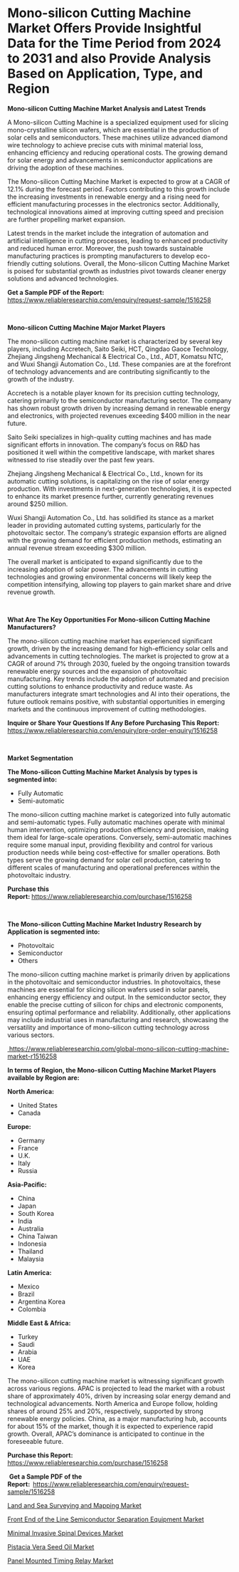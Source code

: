 <p><h1>Mono-silicon Cutting Machine Market Offers Provide Insightful Data for the Time Period from 2024 to 2031 and also Provide Analysis Based on Application, Type, and Region</h1></p><p><strong>Mono-silicon Cutting Machine Market Analysis and Latest Trends</strong></p>
<p><p>A Mono-silicon Cutting Machine is a specialized equipment used for slicing mono-crystalline silicon wafers, which are essential in the production of solar cells and semiconductors. These machines utilize advanced diamond wire technology to achieve precise cuts with minimal material loss, enhancing efficiency and reducing operational costs. The growing demand for solar energy and advancements in semiconductor applications are driving the adoption of these machines.</p><p>The Mono-silicon Cutting Machine Market is expected to grow at a CAGR of 12.1% during the forecast period. Factors contributing to this growth include the increasing investments in renewable energy and a rising need for efficient manufacturing processes in the electronics sector. Additionally, technological innovations aimed at improving cutting speed and precision are further propelling market expansion.</p><p>Latest trends in the market include the integration of automation and artificial intelligence in cutting processes, leading to enhanced productivity and reduced human error. Moreover, the push towards sustainable manufacturing practices is prompting manufacturers to develop eco-friendly cutting solutions. Overall, the Mono-silicon Cutting Machine Market is poised for substantial growth as industries pivot towards cleaner energy solutions and advanced technologies.</p></p>
<p><strong>Get a Sample PDF of the Report:&nbsp;</strong> <a href="https://www.reliableresearchiq.com/enquiry/request-sample/1516258?utm_campaign=1087&utm_medium=2&utm_source=Github&utm_content=ia&utm_term=27102024&utm_id=mono-silicon-cutting-machine">https://www.reliableresearchiq.com/enquiry/request-sample/1516258</a></p>
<p>&nbsp;</p>
<p><strong>Mono-silicon Cutting Machine Major Market Players</strong></p>
<p><p>The mono-silicon cutting machine market is characterized by several key players, including Accretech, Saito Seiki, HCT, Qingdao Gaoce Technology, Zhejiang Jingsheng Mechanical & Electrical Co., Ltd., ADT, Komatsu NTC, and Wuxi Shangji Automation Co., Ltd. These companies are at the forefront of technology advancements and are contributing significantly to the growth of the industry.</p><p>Accretech is a notable player known for its precision cutting technology, catering primarily to the semiconductor manufacturing sector. The company has shown robust growth driven by increasing demand in renewable energy and electronics, with projected revenues exceeding $400 million in the near future.</p><p>Saito Seiki specializes in high-quality cutting machines and has made significant efforts in innovation. The company’s focus on R&D has positioned it well within the competitive landscape, with market shares witnessed to rise steadily over the past few years. </p><p>Zhejiang Jingsheng Mechanical & Electrical Co., Ltd., known for its automatic cutting solutions, is capitalizing on the rise of solar energy production. With investments in next-generation technologies, it is expected to enhance its market presence further, currently generating revenues around $250 million.</p><p>Wuxi Shangji Automation Co., Ltd. has solidified its stance as a market leader in providing automated cutting systems, particularly for the photovoltaic sector. The company’s strategic expansion efforts are aligned with the growing demand for efficient production methods, estimating an annual revenue stream exceeding $300 million.</p><p>The overall market is anticipated to expand significantly due to the increasing adoption of solar power. The advancements in cutting technologies and growing environmental concerns will likely keep the competition intensifying, allowing top players to gain market share and drive revenue growth.</p></p>
<p>&nbsp;</p>
<p><strong>What Are The Key Opportunities For Mono-silicon Cutting Machine Manufacturers?</strong></p>
<p><p>The mono-silicon cutting machine market has experienced significant growth, driven by the increasing demand for high-efficiency solar cells and advancements in cutting technologies. The market is projected to grow at a CAGR of around 7% through 2030, fueled by the ongoing transition towards renewable energy sources and the expansion of photovoltaic manufacturing. Key trends include the adoption of automated and precision cutting solutions to enhance productivity and reduce waste. As manufacturers integrate smart technologies and AI into their operations, the future outlook remains positive, with substantial opportunities in emerging markets and the continuous improvement of cutting methodologies.</p></p>
<p><strong>Inquire or Share Your Questions If Any Before Purchasing This Report:</strong> <a href="https://www.reliableresearchiq.com/enquiry/pre-order-enquiry/1516258?utm_campaign=1087&utm_medium=2&utm_source=Github&utm_content=ia&utm_term=27102024&utm_id=mono-silicon-cutting-machine">https://www.reliableresearchiq.com/enquiry/pre-order-enquiry/1516258</a></p>
<p>&nbsp;</p>
<p><strong>Market Segmentation</strong></p>
<p><strong>The Mono-silicon Cutting Machine Market Analysis by types is segmented into:</strong></p>
<p><ul><li>Fully Automatic</li><li>Semi-automatic</li></ul></p>
<p><p>The mono-silicon cutting machine market is categorized into fully automatic and semi-automatic types. Fully automatic machines operate with minimal human intervention, optimizing production efficiency and precision, making them ideal for large-scale operations. Conversely, semi-automatic machines require some manual input, providing flexibility and control for various production needs while being cost-effective for smaller operations. Both types serve the growing demand for solar cell production, catering to different scales of manufacturing and operational preferences within the photovoltaic industry.</p></p>
<p><strong>Purchase this Report:&nbsp;</strong><a href="https://www.reliableresearchiq.com/purchase/1516258?utm_campaign=1087&utm_medium=2&utm_source=Github&utm_content=ia&utm_term=27102024&utm_id=mono-silicon-cutting-machine">https://www.reliableresearchiq.com/purchase/1516258</a></p>
<p>&nbsp;</p>
<p><strong>The Mono-silicon Cutting Machine Market Industry Research by Application is segmented into:</strong></p>
<p><ul><li>Photovoltaic</li><li>Semiconductor</li><li>Others</li></ul></p>
<p><p>The mono-silicon cutting machine market is primarily driven by applications in the photovoltaic and semiconductor industries. In photovoltaics, these machines are essential for slicing silicon wafers used in solar panels, enhancing energy efficiency and output. In the semiconductor sector, they enable the precise cutting of silicon for chips and electronic components, ensuring optimal performance and reliability. Additionally, other applications may include industrial uses in manufacturing and research, showcasing the versatility and importance of mono-silicon cutting technology across various sectors.</p></p>
<p><a href="https://www.reliableresearchiq.com/global-mono-silicon-cutting-machine-market-r1516258?utm_campaign=1087&utm_medium=2&utm_source=Github&utm_content=ia&utm_term=27102024&utm_id=mono-silicon-cutting-machine">&nbsp;https://www.reliableresearchiq.com/global-mono-silicon-cutting-machine-market-r1516258</a></p>
<p><strong>In terms of Region, the Mono-silicon Cutting Machine Market Players available by Region are:</strong></p>
<p>
    <p> <strong> North America: </strong>
        <ul>
            <li>United States</li>
            <li>Canada</li>
        </ul>
        </p> 
    <p> <strong> Europe: </strong>
        <ul>
            <li>Germany</li>
            <li>France</li>
            <li>U.K.</li>
            <li>Italy</li>
            <li>Russia</li>
        </ul>
        </p> 
    <p> <strong> Asia-Pacific: </strong>
        <ul>
            <li>China</li>
            <li>Japan</li>
            <li>South Korea</li>
            <li>India</li>
            <li>Australia</li>
            <li>China Taiwan</li>
            <li>Indonesia</li>
            <li>Thailand</li>
            <li>Malaysia</li>
        </ul>
        </p> 
    <p> <strong> Latin America: </strong>
        <ul>
            <li>Mexico</li>
            <li>Brazil</li>
            <li>Argentina Korea</li>
            <li>Colombia</li>
        </ul>
        </p> 
    <p> <strong> Middle East & Africa: </strong>
        <ul>
            <li>Turkey</li>
            <li>Saudi</li>
            <li>Arabia</li>
            <li>UAE</li>
            <li>Korea</li>
        </ul>
    </p>
    </p>
<p><p>The mono-silicon cutting machine market is witnessing significant growth across various regions. APAC is projected to lead the market with a robust share of approximately 40%, driven by increasing solar energy demand and technological advancements. North America and Europe follow, holding shares of around 25% and 20%, respectively, supported by strong renewable energy policies. China, as a major manufacturing hub, accounts for about 15% of the market, though it is expected to experience rapid growth. Overall, APAC’s dominance is anticipated to continue in the foreseeable future.</p></p>
<p><strong>Purchase this Report: </strong><a href="https://www.reliableresearchiq.com/purchase/1516258?utm_campaign=1087&utm_medium=2&utm_source=Github&utm_content=ia&utm_term=27102024&utm_id=mono-silicon-cutting-machine">https://www.reliableresearchiq.com/purchase/1516258</a></p>
<p>&nbsp;<strong>Get a Sample PDF of the Report:&nbsp;&nbsp;</strong><a href="https://www.reliableresearchiq.com/enquiry/request-sample/1516258?utm_campaign=1087&utm_medium=2&utm_source=Github&utm_content=ia&utm_term=27102024&utm_id=mono-silicon-cutting-machine">https://www.reliableresearchiq.com/enquiry/request-sample/1516258</a></p>
<p><strong></strong></p>
<p><p><a href="https://github.com/vitacbq/Market-Research-Report-List-1/blob/main/land-and-sea-surveying-and-mapping-market.md?utm_campaign=1087&utm_medium=2&utm_source=Github&utm_content=ia&utm_term=27102024&utm_id=mono-silicon-cutting-machine">Land and Sea Surveying and Mapping Market</a></p><p><a href="https://issuu.com/reportprime-2/docs/front-end-of-the-line-semiconductor_7ac31b3a1c8950?utm_campaign=1087&utm_medium=2&utm_source=Github&utm_content=ia&utm_term=27102024&utm_id=mono-silicon-cutting-machine">Front End of the Line Semiconductor Separation Equipment Market</a></p><p><a href="https://github.com/wydramppetrox/Market-Research-Report-List-1/blob/main/minimal-invasive-spinal-devices-market.md?utm_campaign=1087&utm_medium=2&utm_source=Github&utm_content=ia&utm_term=27102024&utm_id=mono-silicon-cutting-machine">Minimal Invasive Spinal Devices Market</a></p><p><a href="https://www.linkedin.com/pulse/pistacia-vera-seed-oil-market2024-2031-industry-insights-v4ute?trk=public_post_embed_feed-article-content&utm_campaign=1087&utm_medium=2&utm_source=Github&utm_content=ia&utm_term=27102024&utm_id=mono-silicon-cutting-machine">Pistacia Vera Seed Oil Market</a></p><p><a href="https://issuu.com/reportprime-2/docs/panel-mounted-timing-relay-market-s_18ccf773ce2d17?utm_campaign=1087&utm_medium=2&utm_source=Github&utm_content=ia&utm_term=27102024&utm_id=mono-silicon-cutting-machine">Panel Mounted Timing Relay Market</a></p></p>